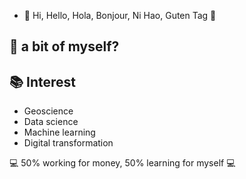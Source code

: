 - 👋 Hi, Hello, Hola, Bonjour, Ni Hao, Guten Tag 👋

## 💬 a bit of myself?


## 📚 Interest
* Geoscience
* Data science
* Machine learning
* Digital transformation


💻 50% working for money, 50% learning for myself 💻

<!---
kasyful/kasyful is a ✨ special ✨ repository because its `README.md` (this file) appears on your GitHub profile.
You can click the Preview link to take a look at your changes.
--->
